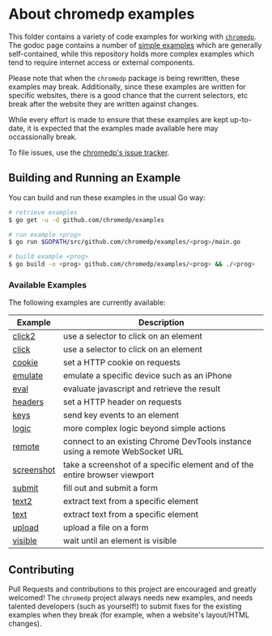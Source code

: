 # About chromedp examples

This folder contains a variety of code examples for working with
[`chromedp`][1]. The godoc page contains a number of [simple examples][2] which
are generally self-contained, while this repository holds more complex examples
which tend to require internet access or external components.

Please note that when the `chromedp` package is being rewritten, these examples
may break. Additionally, since these examples are written for specific websites,
there is a good chance that the current selectors, etc break after the website
they are written against changes.

While every effort is made to ensure that these examples are kept up-to-date,
it is expected that the examples made available here may occassionally break.

To file issues, use the [chromedp's issue tracker][3].

## Building and Running an Example

You can build and run these examples in the usual Go way:

```sh
# retrieve examples
$ go get -u -d github.com/chromedp/examples

# run example <prog>
$ go run $GOPATH/src/github.com/chromedp/examples/<prog>/main.go

# build example <prog>
$ go build -o <prog> github.com/chromedp/examples/<prog> && ./<prog>
```
### Available Examples

The following examples are currently available:

<!-- the following section is updated by running `go run gen.go` -->
<!-- START EXAMPLES -->
| Example                   | Description                                                                  |
|---------------------------|------------------------------------------------------------------------------|
| [click2](/click2)         | use a selector to click on an element                                        |
| [click](/click)           | use a selector to click on an element                                        |
| [cookie](/cookie)         | set a HTTP cookie on requests                                                |
| [emulate](/emulate)       | emulate a specific device such as an iPhone                                  |
| [eval](/eval)             | evaluate javascript and retrieve the result                                  |
| [headers](/headers)       | set a HTTP header on requests                                                |
| [keys](/keys)             | send key events to an element                                                |
| [logic](/logic)           | more complex logic beyond simple actions                                     |
| [remote](/remote)         | connect to an existing Chrome DevTools instance using a remote WebSocket URL |
| [screenshot](/screenshot) | take a screenshot of a specific element and of the entire browser viewport   |
| [submit](/submit)         | fill out and submit a form                                                   |
| [text2](/text2)           | extract text from a specific element                                         |
| [text](/text)             | extract text from a specific element                                         |
| [upload](/upload)         | upload a file on a form                                                      |
| [visible](/visible)       | wait until an element is visible                                             |
<!-- END EXAMPLES -->

## Contributing

Pull Requests and contributions to this project are encouraged and greatly
welcomed!  The `chromedp` project always needs new examples, and needs talented
developers (such as yourself!) to submit fixes for the existing examples when
they break (for example, when a website's layout/HTML changes).

[1]: https://github.com/chromedp/chromedp
[2]: https://godoc.org/github.com/chromedp/chromedp#pkg-examples
[3]: https://github.com/chromedp/chromedp/issues
